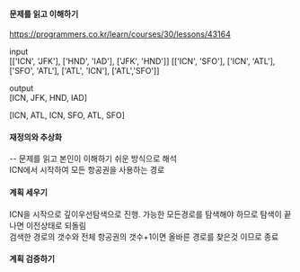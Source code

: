 #### 문제를 읽고 이해하기
https://programmers.co.kr/learn/courses/30/lessons/43164

input</br>
[['ICN', 'JFK'], ['HND', 'IAD'], ['JFK', 'HND']]
[['ICN', 'SFO'], ['ICN', 'ATL'], ['SFO', 'ATL'], ['ATL', 'ICN'], ['ATL','SFO']]

output</br>
[ICN, JFK, HND, IAD]

[ICN, ATL, ICN, SFO, ATL, SFO]


#### 재정의와 추상화<br>
-- 문제를 읽고 본인이 이해하기 쉬운 방식으로 해석<br>
ICN에서 시작하여 모든 항공권을 사용하는 경로

#### 계획 세우기<br>
ICN을 시작으로 깊이우선탐색으로 진행. 가능한 모든경로를 탐색해야 하므로 탐색이 끝나면 이전상태로 되돌림<br>
검색한 경로의 갯수와 전체 항공권의 갯수+1이면 올바른 경로를 찾은것 이므로 종료<br>

#### 계획 검증하기
